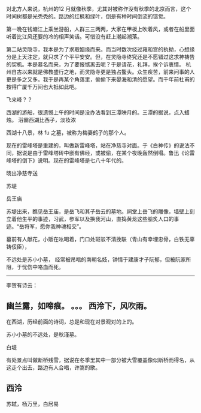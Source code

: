 

对北方人来说，杭州的12 月就像秋季，尤其对被称作没有秋季的北京而言，这个时间树都是光秃秃的。路边的红枫和绿叶，倒是有种时间倒流的错觉。

第一晚在钱塘江上乘坐游船，人群三三两两，大家在甲板上吹着风，或者在船里面听着比江风还要的冷的相声笑话。可惜没有赶上潮起潮落。

第二站灵隐寺，我本是为了求取姻缘而来。而当时数次经过雍和宫的执拗，心想缘分是上天注定，就只求了个平平安安。但，在灵隐寺终究还是不愿错过这求神祷告的契机。本是慕名而来，为了要报憾离去呢？于是请花，礼拜，挨个诉衷情。
杭州自古以来就是佛教盛行之地，而灵隐寺更是独占鳌头。众生疾苦，前来问事的人更是多之又多。我于是再某个角落里，偷偷下来晏海和清的愿望。而千年前杜甫的按得广厦千万间也大抵如此吧。

飞来峰？？



西湖的游船，很遗憾上午的时间是没办法看到三潭映月的。三潭的据说，点入蜡烛。
浴霸西湖比西子，淡妆浓


西湖十八景，林 fu 之墓，被称为梅妻鹤子的那个人。





现在的雷峰塔是重建的，叫做新雷峰塔，站在净慈寺对面。于《白神传》的说法不同，据说是由于雷峰塔砖中嵌有佛经，或被偷，在某个夜晚轰然倒塌。鲁迅《论雷峰塔的倒下》说明。现在的雷峰塔是七八十年代的。

晓出净慈寺送


 
苏堤

岳王庙

苏堤出来，瞧见岳王庙，是岳飞和其子岳云的墓地。祠堂上岳飞的雕像，墙壁上刻立着他生平的事迹，习武，参军以及换我河山，直捣黄龙这些脍炙人口的事迹。“岳将军，愿你我神魂相交”。


墓前有人献花，小贩在吆喝着，门口处斑驳不清挽联（青山有幸埋忠骨，白铁无辜铸佞臣），


不远处是苏小小墓，
经常被吊唁的南朝名妓，钟情于建康才子阮郁，但被阮家所阻，于忧伤中咯血而死。

---
李贺有诗云：

幽兰露，如啼痕。
。。。
西泠下，风吹雨。
---

在西湖，历经前面的诗词，总是和现在对景观对的上的。


苏小小墓的不远处，是秋瑾墓。

白堤



有处景点叫做断桥残雪，据说在冬季里其中一部分被大雪覆盖像似断桥而得名，从这走个出去，路边有人合唱，许嵩的歌。

西泠
----
苏轼，杨万里，白居易